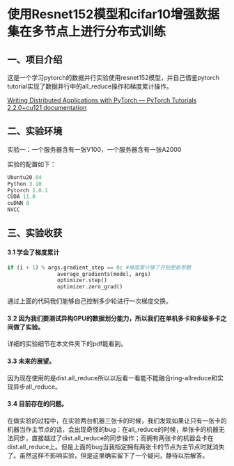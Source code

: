 # 使用Resnet152模型和cifar10增强数据集在多节点上进行分布式训练



## 一、项目介绍

这是一个学习pytorch的数据并行实验使用resnet152模型，并自己借鉴pytorch tutorial实现了数据并行中的all_reduce操作和梯度累计操作。

[Writing Distributed Applications with PyTorch — PyTorch Tutorials 2.2.0+cu121 documentation](https://pytorch.org/tutorials/intermediate/dist_tuto.html)

## 二、实验环境

实验一：一个服务器含有一张V100，一个服务器含有一张A2000

实验的配置如下：

```python
Ubuntu20.04
Python 3.10
Pytorch 2.0.1
CUDA 11.8
cuDNN 8
NVCC
```

## 三、实验收获

#### 3.1  学会了梯度累计

```python
if (i + 1) % args.gradient_step == 0: #梯度累计够了开始更新参数
                average_gradients(model, args)
                optimizer.step()
                optimizer.zero_grad()
```

通过上面的代码我们能够自己控制多少轮进行一次梯度交换。

#### 3.2  因为我们要测试异构GPU的数据划分能力，所以我们在单机多卡和多级多卡之间做了实验。

详细的实验细节在本文件夹下的pdf能看到。

#### 3.3  未来的展望。

因为现在使用的是dist.all_reduce所以以后看一看能不能融合ring-allreduce和实现异步all_reduce。

#### 3.4  目前存在的问题。

在做实验的过程中，在实验两台机器三张卡的时候，我们发现如果让只有一张卡的机器当作主节点的话，会出现奇怪的bug：在all_reduce的时候，单张卡的机器无法同步，直接越过了dist.all_reduce的同步操作；而拥有两张卡的机器会卡在dist.all_reduce上。但是上面的bug当我指定拥有两张卡的节点为主节点时就消失了。虽然这样不影响实验，但是这里确实留下了一个疑问，静待以后解答。
